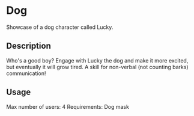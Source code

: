 # Dog
Showcase of a dog character called Lucky. 

## Description
Who's a good boy? Engage with Lucky the dog and make it more excited, but eventually it will grow tired. A skill for non-verbal (not counting barks) communication! 

## Usage
Max number of users: 4
Requirements: Dog mask
